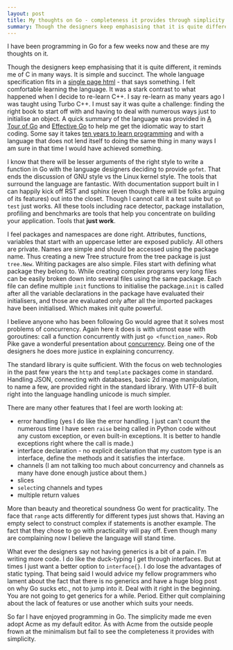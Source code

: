 ```yaml
---
layout: post
title: My thoughts on Go - completeness it provides through simplicity.
summary: Though the designers keep emphasising that it is quite different, it reminds me of C in many ways.  It is simple and succinct. The whole language specification fits in a single page html - that says something. I felt comfortable learning the language.
---
```


I have been programming in Go for a few weeks now and these are my thoughts on it. 

Though the designers keep emphasising that it is quite different, it reminds me of C in many ways.  It is simple and succinct. The whole language specification fits in a [single page html](http://golang.org/ref/spec) - that says something. I felt comfortable learning the language. It was a stark contrast to what happened when I decide to re-learn C++. I say re-learn as many years ago I was taught using Turbo C++. I must say it was quite a challenge: finding the right book to start off with and having to deal with numerous ways just to initialise an object. A quick summary of the language was provided in [A Tour of Go](http://tour.golang.org/#1) and [Effective Go](http://golang.org/doc/effective_go.html) to help me get the idiomatic way to start coding. Some say it takes [ten years to learn programming](http://norvig.com/21-days.html) and with a language that does not lend itself to doing the same thing in many ways I am sure in that time I would have achieved something.

I know that there will be lesser arguments of the right style to write a function in Go with the language designers deciding to provide `gofmt`. That ends the discussion of GNU style vs the Linux kernel style. The tools that surround the language are fantastic. With documentation support built in I can happily kick off RST and sphinx (even though there will be folks arguing of its features) out into the closet. Though I cannot call it a test suite but `go test` just works. All these tools including race detector, package installation, profiling and benchmarks are tools that help you concentrate on building your application. Tools that **just work**.

I feel packages and namespaces are done right. Attributes, functions, variables that start with an uppercase letter are exposed publicly. All others are private. Names are simple and should be accessed using the package name. Thus creating a new Tree structure from the tree package is just `tree.New`. Writing packages are also simple. Files start with defining what package they belong to. While creating complex programs very long files can be easily broken down into several files using the same package. Each file can define multiple `init` functions to initialise the package.`init` is called after all the variable declarations in the package have evaluated their initialisers, and those are evaluated only after all the imported packages have been initialised. Which makes init quite powerful.

I believe anyone who has been following Go would agree that it solves most problems of concurrency. Again here it does is with utmost ease with goroutines: call a function concurrently with just `go <function_name>`. Rob Pike gave a wonderful presentation about [concurrency](http://www.youtube.com/watch?v=f6kdp27TYZs). Being one of the designers he does more justice in explaining concurrency.

The standard library is quite sufficient. With the focus on web technologies in the past few years the `http` and `template` packages come in standard. Handling JSON, connecting with databases, basic 2d image manipulation, to name a few, are provided right in the standard library. With UTF-8 built right into the language handling unicode is much simpler.

There are many other features that I feel are worth looking at:


- error handling (yes I do like the error handling. I just can't count the numerous time I have seen `raise` being called in Python code without any custom exception, or even built-in exceptions. It is better to handle exceptions right where the call is made.)
- interface declaration - no explicit declaration that my custom type is an interface, define the methods and it satisfies the interface.
- channels (I am not talking too much about concurrency and channels as many have done enough justice about them.)
- slices
- `select`ing channels and types
- multiple return values

More than beauty and theoretical soundness Go went for practicality. The face that `range` acts differently for different types just shows that. Having an empty select to construct complex if statements is another example. The fact that they chose to go with practicality will pay off. Even though many are complaining now I believe the language will stand time. 

What ever the designers say not having generics is a bit of a pain. I'm writing more code. I do like the duck-typing I get through interfaces. But at times I just want a better option to `interface{}`. I do lose the advantages of static typing. That being said I would advice my fellow programmers who lament about the fact that there is no generics and have a huge blog post on why Go sucks etc., not to jump into it. Deal with it right in the beginning. You are not going to get generics for a while. Period. Either quit complaining about the lack of features or use another which suits your needs. 

So far I have enjoyed programming in Go. The simplicity made me even adopt Acme as my default editor. As with Acme from the outside people frown at the minimalism but fail to see the completeness it provides with simplicity.
